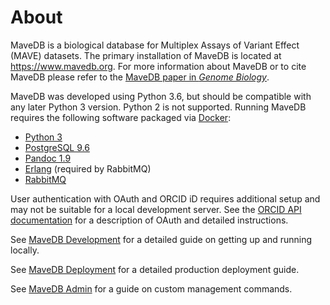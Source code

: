 # About 
MaveDB is a biological database for Multiplex Assays of Variant Effect (MAVE)
datasets. The primary installation of MaveDB is located at
https://www.mavedb.org. For more information about MaveDB or to cite MaveDB
please refer to the
[MaveDB paper in *Genome Biology*](https://doi.org/10.1186/s13059-019-1845-6).

 MaveDB was developed using Python 3.6, but should be compatible with
 any later Python 3 version. Python 2 is not supported. Running MaveDB requires
 the following software packaged via [Docker](https://www.docker.com/):

 - [Python 3](https://www.python.org/downloads/)
 - [PostgreSQL 9.6](https://www.postgresql.org/about/)
 - [Pandoc 1.9](https://pandoc.org/releases.html#pandoc-1.19.2.4-10-sep-2017)
 - [Erlang](http://www.rabbitmq.com/which-erlang.html) (required by RabbitMQ)
 - [RabbitMQ](http://www.rabbitmq.com/download.html) 

 User authentication with OAuth and ORCID iD requires additional setup and may 
 not be suitable for a local development server. See the 
 [ORCID API documentation](https://members.orcid.org/api/oauth) for a 
 description of OAuth and detailed instructions.

See [MaveDB Development](./DEVELOPERS.md) for a detailed guide on getting up and 
running locally.

See [MaveDB Deployment](./DEPLOYMENT.md) for a detailed production deployment 
guide.

See [MaveDB Admin](./ADMINISTRATORS.md) for a guide on custom management commands.